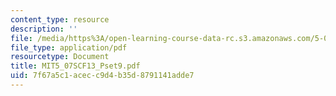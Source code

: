 ```yaml
---
content_type: resource
description: ''
file: /media/https%3A/open-learning-course-data-rc.s3.amazonaws.com/5-07sc-biological-chemistry-i-fall-2013/7f67a5c1acecc9d4b35d8791141adde7_MIT5_07SCF13_Pset9.pdf
file_type: application/pdf
resourcetype: Document
title: MIT5_07SCF13_Pset9.pdf
uid: 7f67a5c1-acec-c9d4-b35d-8791141adde7
---
```

